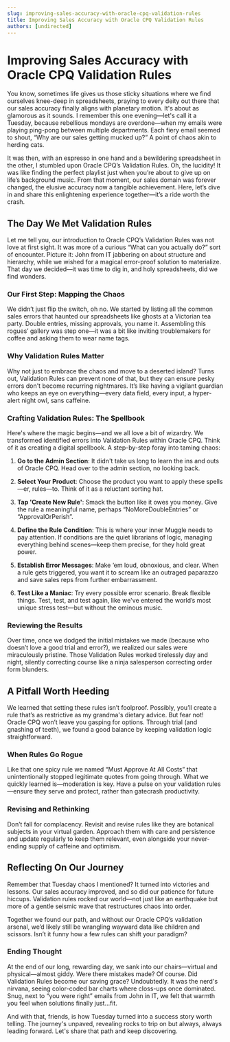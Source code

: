 ```yaml
---
slug: improving-sales-accuracy-with-oracle-cpq-validation-rules
title: Improving Sales Accuracy with Oracle CPQ Validation Rules
authors: [undirected]
---
```



# Improving Sales Accuracy with Oracle CPQ Validation Rules

You know, sometimes life gives us those sticky situations where we find ourselves knee-deep in spreadsheets, praying to every deity out there that our sales accuracy finally aligns with planetary motion. It's about as glamorous as it sounds. I remember this one evening—let's call it a Tuesday, because rebellious mondays are overdone—when my emails were playing ping-pong between multiple departments. Each fiery email seemed to shout, “Why are our sales getting mucked up?” A point of chaos akin to herding cats.

It was then, with an espresso in one hand and a bewildering spreadsheet in the other, I stumbled upon Oracle CPQ’s Validation Rules. Oh, the lucidity! It was like finding the perfect playlist just when you’re about to give up on life’s background music. From that moment, our sales domain was forever changed, the elusive accuracy now a tangible achievement. Here, let’s dive in and share this enlightening experience together—it’s a ride worth the crash.

## The Day We Met Validation Rules

Let me tell you, our introduction to Oracle CPQ’s Validation Rules was not love at first sight. It was more of a curious “What can you actually do?” sort of encounter. Picture it: John from IT jabbering on about structure and hierarchy, while we wished for a magical error-proof solution to materialize. That day we decided—it was time to dig in, and holy spreadsheets, did we find wonders.

### Our First Step: Mapping the Chaos

We didn’t just flip the switch, oh no. We started by listing all the common sales errors that haunted our spreadsheets like ghosts at a Victorian tea party. Double entries, missing approvals, you name it. Assembling this rogues’ gallery was step one—it was a bit like inviting troublemakers for coffee and asking them to wear name tags.

### Why Validation Rules Matter

Why not just to embrace the chaos and move to a deserted island? Turns out, Validation Rules can prevent none of that, but they can ensure pesky errors don't become recurring nightmares. It’s like having a vigilant guardian who keeps an eye on everything—every data field, every input, a hyper-alert night owl, sans caffeine.

### Crafting Validation Rules: The Spellbook

Here's where the magic begins—and we all love a bit of wizardry. We transformed identified errors into Validation Rules within Oracle CPQ. Think of it as creating a digital spellbook. A step-by-step foray into taming chaos:

1. **Go to the Admin Section**: It didn't take us long to learn the ins and outs of Oracle CPQ. Head over to the admin section, no looking back.
  
2. **Select Your Product**: Choose the product you want to apply these spells—er, rules—to. Think of it as a reluctant sorting hat.
  
3. **Tap 'Create New Rule'**: Smack the button like it owes you money. Give the rule a meaningful name, perhaps “NoMoreDoubleEntries” or “ApprovalOrPerish”.

4. **Define the Rule Condition**: This is where your inner Muggle needs to pay attention. If conditions are the quiet librarians of logic, managing everything behind scenes—keep them precise, for they hold great power.

5. **Establish Error Messages**: Make ‘em loud, obnoxious, and clear. When a rule gets triggered, you want it to scream like an outraged paparazzo and save sales reps from further embarrassment.
   
6. **Test Like a Maniac**: Try every possible error scenario. Break flexible things. Test, test, and test again, like we've entered the world’s most unique stress test—but without the ominous music.

### Reviewing the Results

Over time, once we dodged the initial mistakes we made (because who doesn’t love a good trial and error?), we realized our sales were miraculously pristine. Those Validation Rules worked tirelessly day and night, silently correcting course like a ninja salesperson correcting order form blunders.

## A Pitfall Worth Heeding

We learned that setting these rules isn’t foolproof. Possibly, you’ll create a rule that’s as restrictive as my grandma's dietary advice. But fear not! Oracle CPQ won’t leave you gasping for options. Through trial (and gnashing of teeth), we found a good balance by keeping validation logic straightforward.

### When Rules Go Rogue

Like that one spicy rule we named “Must Approve At All Costs” that unintentionally stopped legitimate quotes from going through. What we quickly learned is—moderation is key. Have a pulse on your validation rules—ensure they serve and protect, rather than gatecrash productivity.

### Revising and Rethinking

Don’t fall for complacency. Revisit and revise rules like they are botanical subjects in your virtual garden. Approach them with care and persistence and update regularly to keep them relevant, even alongside your never-ending supply of caffeine and optimism.

## Reflecting On Our Journey

Remember that Tuesday chaos I mentioned? It turned into victories and lessons. Our sales accuracy improved, and so did our patience for future hiccups. Validation rules rocked our world—not just like an earthquake but more of a gentle seismic wave that restructures chaos into order. 

Together we found our path, and without our Oracle CPQ’s validation arsenal, we’d likely still be wrangling wayward data like children and scissors. Isn’t it funny how a few rules can shift your paradigm?

### Ending Thought

At the end of our long, rewarding day, we sank into our chairs—virtual and physical—almost giddy. Were there mistakes made? Of course. Did Validation Rules become our saving grace? Undoubtedly. It was the nerd's nirvana, seeing color-coded bar charts where closs-ups once dominated. Snug, next to “you were right” emails from John in IT, we felt that warmth you feel when solutions finally just…fit.

And with that, friends, is how Tuesday turned into a success story worth telling. The journey's unpaved, revealing rocks to trip on but always, always leading forward. Let's share that path and keep discovering.